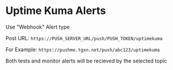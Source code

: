 # Uptime Kuma Alerts

Use "Webhook" Alert type

Post URL:
`https://PUSH_SERVER_URL/push/PUSH_TOKEN/uptimekuma`

For Example:
`https://pushme.tgxn.net/push/abc123/uptimekuma`

Both tests and monitor alerts will be recieved by the selected topic
